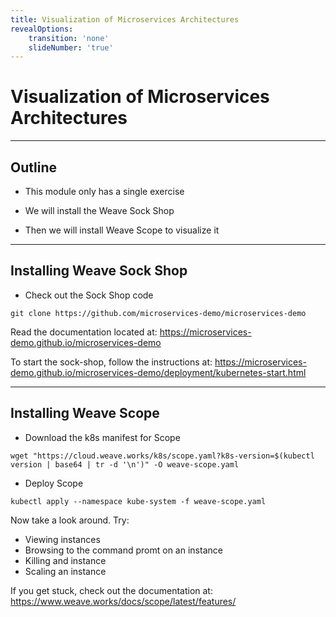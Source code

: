 ```yaml
---
title: Visualization of Microservices Architectures
revealOptions:
    transition: 'none'
    slideNumber: 'true'
---
```


# Visualization of Microservices Architectures

---

## Outline

* This module only has a single exercise

* We will install the Weave Sock Shop

* Then we will install Weave Scope to visualize it

---

## Installing Weave Sock Shop

* Check out the Sock Shop code

```
git clone https://github.com/microservices-demo/microservices-demo
```

Read the documentation located at: https://microservices-demo.github.io/microservices-demo

To start the sock-shop, follow the instructions at: https://microservices-demo.github.io/microservices-demo/deployment/kubernetes-start.html

---


## Installing Weave Scope

* Download the k8s manifest for Scope

```
wget "https://cloud.weave.works/k8s/scope.yaml?k8s-version=$(kubectl version | base64 | tr -d '\n')" -O weave-scope.yaml
```

* Deploy Scope

```
kubectl apply --namespace kube-system -f weave-scope.yaml
```

Now take a look around. Try:

* Viewing instances
* Browsing to the command promt on an instance
* Killing and instance
* Scaling an instance

If you get stuck, check out the documentation at: https://www.weave.works/docs/scope/latest/features/
